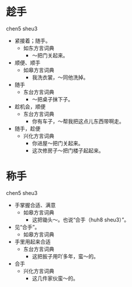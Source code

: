 # 趁手
chen5 sheu3
+ 紧接着；随手。
  * 如东方言词典
    - ～把门关起来。
+ 顺便、顺手
  * 如皋方言词典
    - 我洗衣裳，～同他洗掉。
+ 随手
  * 东台方言词典
    - ～把桌子抹下子。
+ 趁机会，顺便
  * 东台方言词典
    - 你有车子，～帮我把这点儿东西带啊走。
+ 随手，趁便
  * 兴化方言词典
    - 你进屋～把门关起来。
    - 这次修房子～把门楼子起起来。

# 称手
chen5 sheu3
+ 手掌握合适、满意
  * 如皋方言词典
    - 这把锄头～。也说“合手（huh8 sheu3）”。
+ 见“合手”。
  * 如皋方言词典
+ 手里用起来合适
  * 东台方言词典
    - 这把扳子用吖多年，蛮～的。
+ 合手
  * 兴化方言词典
    - 这几件家伙蛮～的。
